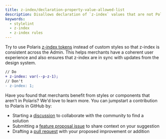 ```yaml
---
title: z-index/declaration-property-value-allowed-list
description: Disallows declaration of `z-index` values that are not Polaris z-index tokens
keywords:
  - stylelint
  - z-index
  - z-index rules
---
```


Try to use Polaris [z-index tokens](https://polaris.shopify.com/tokens/z-index) instead of custom styles so that z-index is consistent across the Admin. This helps merchants have a coherent user experience and also ensures that z-index are in sync with updates from the design system.

```diff
// Do
+ z-index: var(--p-z-1);
// Don't
- z-index: 1;
```

Have you found that merchants benefit from styles or components that aren't in Polaris? We'd love to learn more. You can jumpstart a contribution to Polaris in GitHub by:

- Starting a [discussion](https://github.com/Shopify/polaris/discussions/6750) to collaborate with the community to find a solution
- Submitting a [feature proposal issue](https://github.com/Shopify/polaris/issues/new?assignees=&labels=Feature+request&template=FEATURE_REQUEST.md) to share context on your suggestion
- Drafting a [pull request](https://github.com/Shopify/polaris/pulls) with your proposed improvement or addition
